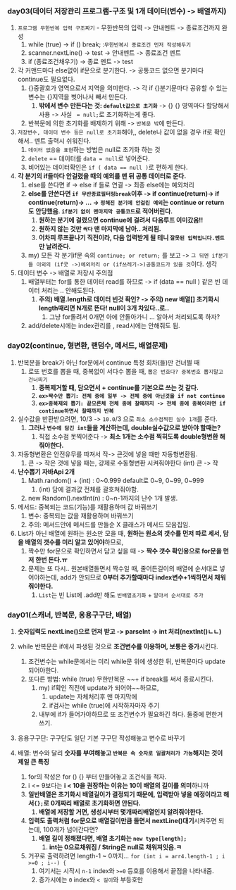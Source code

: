 
### day03(데이터 저장관리 프로그램-구조 및 1개 데이터(변수) -> 배열까지)
1. `프로그램 무한반복 입력 구조짜기` - 무한반복의 입력 -> 안내멘트 -> 종료조건까지 완성
   1. while (true) -> if ()  break;  :`무한반복시 종료조건 먼저 작성해두기` 
   2. scanner.nextLine() -> test -> 안내멘트 -> 종료조건 멘트 
   3. if (종료조건채우기) -> 종료 멘트 -> test
2. 각 커맨드마다 else없이 if문으로 분기한다. -> 공통코드 없으면 분기마다 continue도 필요없다. 
   1. {}중괄호가 영역으로서 지역을 의미한다. -> 각 if {}분기문마다 공유할 수 있는 변수는 {}지역을 벗어나서 빼서 만든다.
      1. **밖에서 변수 만든다는 것: `default값으로 초기화`** -> {} {} 영역마다 할당해서 사용 -> 사실 ` = null;`로 초기화하는게 좋다.
   2. 반복문에 의한 초기화를 배제하기 위해 -> `반복문 밖`에 만든다.
3. `저장변수, 데이터 변수 등은 null로 초기화`해야,, delete나 값이 없을 경우 if로 확인해서.. 멘트 출력시 쉬워진다.
   1. `데이터 없음을 표현`하는 방법은 null로 초기화 하는 것
   2. `delete` == 데이터를 `data = null`로 넣어준다.
   3. 비어있는 데이터확인은 `if ( data == null )`로 편하게 한다.
4. **각 분기의 if들마다 안걸렸을 때의 예외를 맨 뒤 공통 데이터로 준다.**
   1. else를 쓴다면 if -> else if 들로 연결 -> 최종 else에는 예외처리
   2. **else를 안쓴다면 `if 무반종료필터링break`이후 -> if continue(return)-> if continue(return)-> ... -> `정해진 분기에 안걸린 예외`는 continue or return도 안당했음. `if분기 없이 맨마지막 공통코드`로 적어버린다.**
      1. **원하는 분기에 걸렸으면 continue에 걸려서 다음루프 이미갔음!!**
      2. **원하지 않는 것만 `싹다` 맨 마지막에 남아.. 처리됨.**
      3. **어차피 루프끝나기 직전이라, 다음 입력받게 될 테니 `잘못된 입력입니다.멘트`만 날려준다.**
   3. my) 모든 각 분기if문 속의 `continue; or return;` 를 보고 -> `그 뒤엔 if분기들 이외의 (if굿 ->)예외처리 or (if쓰레기->)공통코드가 있을 것`이다. 생각 
5. 데이터 변수 -> 배열로 저장시 주의점
   1. 배열부터는 for를 통한 데이터 read를 하므로  -> if (data == null ) 같은 빈 데이터 처리는 .. 안해도된다. 
      1. **주의) 배열.length로 데이터 빈것 확인? -> 주의) new 배열[] 초기화시 length때리면 N개로 뜬다! null이 3개 차있다..로..**
         1. 그냥 for돌려서 0개면 아에 안돌아가니 ... 알아서 처리되도록 하자?
   2. add/delete시에는 index관리를 , read시에는 안해줘도 됨.
### day02(continue, 형변환, 랜덤수, 메서드, 배열문제)
1. 반복문을 break가 아닌 for문에서 continue 특정 회차(들)만 건너띌 때
   1. 로또 번호를 뽑을 때, 중복없이 서다수 뽑을 때, `뽑은 번호다? 중복번호 뽑지말고 건너띄기`
      1. **중복제거할 때, 담으면서 + continue를 기본으로 쓰는 것 같다.**
      2. **`ex>짝수만 뽑기: 전체 중에 일부 -> 전체 중에 아닌것을 if not continue`**
      3. **`ex>중복제외 뽑기: 끝모른체 전체 중에 찰때까지 -> 전체 중에 중복이라면 if continue하면서 찰때까지 반복`**
2. 실수값을 반환받으려면, 10/3 -> `10.0`/3 으로 `최소 소수점찍힌 실수 1개`를 준다.
   1. **그러나 `변수에 담긴 int`들을 계산하는데, double실수값으로 받아야 할때는?**
      1. 직접 소수점 못찍어준다 -> **최소 1개는 소수점 찍히도록 double형변환 해줘야한다.**
3. 자동형변환은 안전유무를 따져서 작-> 큰것에 넣을 때만 자동형변환됨.
   1. 큰 -> 작은 것에 넣을 때는, 강제로 수동형변환 시켜줘야한다 (int) 큰 -> 작
4. **난수뽑기 자바Api 2개**
   1. Math.random() + (int)  : 0~0.999 default로 0~9, 0~99, 0~999
      1. (int) 담에 결과값 전체를 괄호쳐줘야함.
   2. new Random().nextInt(n) :  0~n-1까지의 난수 1개 발생.
5. 메서드: 중복되는 코드(기능)를 재활용하며 값 바꿔쓰기
   1. 변수: 중복되는 값을 재활용하며 바꿔쓰기
   2. 주의: 메서드안에 메서드를 만들순 X 클래스가 메서드 모음집임.
6. List가 아닌 배열에 원하는 원소만 모을 때, **원하는 원소의 갯수를 먼저 따로 세서, 담을 배열의 갯수를 미리 알고 있어야**하므로, 
   1. 짝수만 for문으로 확인하면서 담고 싶을 때 -> **짝수 갯수 확인용으로 for문을 먼저 한번 돈다.ㅠ**
   2. 문제는 또 다시.. 원본배열돌면서 짝수일 때, 줄어든길이의 배열에 순서대로 넣어야하는데, add가 안되므로 **0부터 추가할때마다 index변수+1씩하면서 채워줘야한다.**
      1. `List`는 빈 List에 .add만 해도 `빈배열초기화` + `알아서 순서대로 추가`


### day01(스캐너, 반복문, 응용구구단, 배열)
1. **숫자입력도 nextLine()으로 먼저 받고 -> parseInt -> int 처리(nextInt()ㄴㄴ)**
2. while 반복문은 if에서 파생된 것으로 **조건변수를 이용하며, 보통은 증가**시킨다.
   1. 조건변수는 while문에서는 미리 while문 위에 생성한 뒤, 반복문마다 update되어야한다.
   4. 또다른 방법: while (true) 무한반복문 ~~+ if break를 써서 종료시킨다.
      1. my) if확인 직전에 update가 되어야~~하므로,
         1. update는 자체처리후 맨 마지막에
         2. if검사는 while (true)에 시작하자마자 주기
      2. 내부에 if가 들어가야하므로 또 조건변수가 필요하긴 하다. 둘중에 편한거 쓰기.
   
3. 응용구구단: 구구단도 일단 기본 구구단 작성해놓고 변수로 바꾸기
4. 배열: 변수와 달리 **숫자를 부여해놓고 `반복문 속 숫자로 일괄처리가 가능`해지는 것이 제일 큰 특징**
   1. for의 작성은 for () {} 부터 만들어놓고 조건식을 적자.
   2. i <= 9보다는 **i < 10을 권장하는 이유는 10이 배열의 길이를 의미**하니까
   3. **일반배열은 초기화시 배열길이가 결정되기 때문에, 입력받아 넣을 예정이라고 해서`{};`로 0개짜리 배열로 초기화하면 안된다.**
      1. **배열에 저장할 거면, 생성시부터 몇개짜리배열인지 알려줘야한다.**
   4. **입력도 출력처럼 for문으로 배열길이만큼 돌면서 nextLine()대기**시켜주면 되는데, 100개가 넘어간다면?
      1. **배열 길이 정해졌다면, 배열 초기화는 `new type[length];`**
         1. **int는 0으로채워짐 / String은 null로 채워져잇음.ㅋ**
   5. 거꾸로 출력하려면  length-1 ~ 0까지... `for (int i = arr4.length-1 ; i >=0 ; i--) {`
      1. 여기서는 시작시 `n-1` index와  `>=0` 등호를 이용해서 끝점을 나타내줌. 
      2. 증가시에는 `0` index와   `< 길이`와 부등호만


